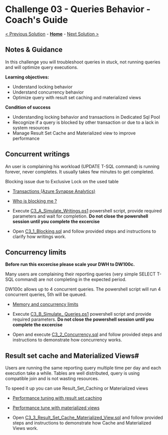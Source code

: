 # Challenge 03 - Queries Behavior - Coach's Guide

[< Previous Solution](./Solution-02.md) - **[Home](./README.md)** - [Next Solution >](./Solution-04.md)

## Notes & Guidance

In this challenge you will troubleshoot queries in stuck, not running queries and will optimize query executions.

**Learning objectives:**
- Understand locking behavior
- Understand concurrency behavior
- Optimize query with result set caching and materialized views


**Condition of success**
- Understanding locking behavior and transactions in Dedicated Sql Pool
- Recognize if a query is blocked by other transaction or due to a lack in system resources
- Manage Result Set Cache and Materialized view to improve performance


## Concurrent writings

An user is complaining his workload (UPDATE  T-SQL command) is running forever, never completes. It usually takes few minutes to get completed.

Blocking issue due to Exclusive Lock on the used table

- [Transactions (Azure Synapse Analytics)](https://docs.microsoft.com/en-us/sql/t-sql/language-elements/transactions-sql-data-warehouse?view=aps-pdw-2016-au7)
- [Who is blocking me ?](https://techcommunity.microsoft.com/t5/azure-synapse-analytics-blog/who-is-blocking-me/ba-p/1431932)


- Execute [C3_A_Simulate_Writings.ps1](./Solutions/Challenge03/C3_A_Simulate_Writings.ps1) powershell script, provide required parameters and wait for completion. **Do not close the powershell session until you complete the excercise**
- Open [C3_1_Blocking.sql](./Solutions/Challenge03/C3_1_Blocking.sql) and follow provided steps and instructions to clarify how writings work.

## Concurrency limits

**Before run this excercise please scale your DWH to DW100c.**

Many users are complaining their reporting queries (very simple SELECT T-SQL command) are not completing in the expected period.

DW100c allows up to 4 concurrent queries. The powershell script will run 4 concurrent queries, 5th will be queued.

- [Memory and concurrency limits](https://docs.microsoft.com/en-us/azure/synapse-analytics/sql-data-warehouse/memory-concurrency-limits)


- Execute [C3_B_Simulate_ Queries.ps1](./Solutions/Challenge03/C3_A_Simulate_Writings.ps1) powershell script and provide required parameters. **Do not close the powershell session until you complete the excercise**
- Open and execute [C3_2_Concurrency.sql](./Solutions/Challenge03/C3_2_Concurrency.sql) and follow provided steps and instructions to demonstrate how concurrency works.



## Result set cache and Materialized Views#

Users are running the same reporting query multiple time per day and each execution take a while.
Tables are well distributed, query is using compatible join and is not wasting resources.

To speed it up you can use Result_Set_Caching or Materialized views

- [Performance tuning with result set caching](https://docs.microsoft.com/en-us/azure/synapse-analytics/sql-data-warehouse/performance-tuning-result-set-caching)
- [Performance tune with materialized views](https://docs.microsoft.com/en-us/azure/synapse-analytics/sql-data-warehouse/performance-tuning-materialized-views)


- Open [C3_3_Result_Set_Cache_Materialized_View.sql](./Solutions/Challenge03/C3_3_Result_Set_Cache_Materialized_View.sql) and follow provided steps and instructions to demonstrate how Cache and Materialized Views work.
